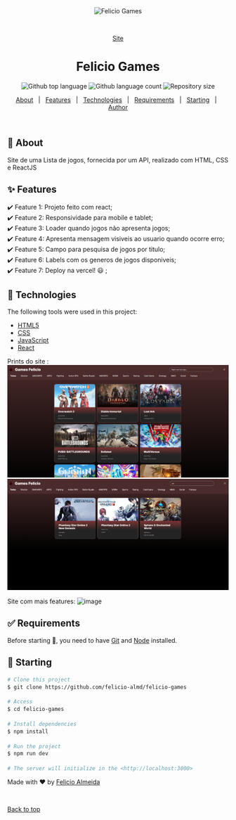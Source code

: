 <div align="center" id="top"> 
  <img src="./.github/app.gif" alt="Felicio Games" />

&#xa0;

<a target="_blank" href="https://felicio-games.vercel.app/">Site</a>

</div>

<h1 align="center">Felicio Games</h1>

<p align="center">
  <img alt="Github top language" src="https://img.shields.io/github/languages/top/felicio-almd/felicio-games?color=56BEB8">

  <img alt="Github language count" src="https://img.shields.io/github/languages/count/felicio-almd/felicio-games?color=56BEB8">

  <img alt="Repository size" src="https://img.shields.io/github/repo-size/felicio-almd/felicio-games?color=56BEB8">

</p>

<p align="center">
  <a href="#dart-about">About</a> &#xa0; | &#xa0; 
  <a href="#sparkles-features">Features</a> &#xa0; | &#xa0;
  <a href="#rocket-technologies">Technologies</a> &#xa0; | &#xa0;
  <a href="#white_check_mark-requirements">Requirements</a> &#xa0; | &#xa0;
  <a href="#checkered_flag-starting">Starting</a> &#xa0; | &#xa0;
  <a href="https://github.com/felicio-almd" target="_blank">Author</a>
</p>

<br>

## :dart: About

Site de uma Lista de jogos, fornecida por um API, realizado com HTML, CSS e ReactJS

## :sparkles: Features

:heavy_check_mark: Feature 1: Projeto feito com react;\
:heavy_check_mark: Feature 2: Responsividade para mobile e tablet;\
:heavy_check_mark: Feature 3: Loader quando jogos não apresenta jogos;\
:heavy_check_mark: Feature 4: Apresenta mensagem visiveis ao usuario quando ocorre erro;\
:heavy_check_mark: Feature 5: Campo para pesquisa de jogos por titulo;\
:heavy_check_mark: Feature 6: Labels com os generos de jogos disponiveis;\
:heavy_check_mark: Feature 7: Deploy na vercel! 😃 ;

## :rocket: Technologies

The following tools were used in this project:

- [HTML5](https://developer.mozilla.org/pt-BR/docs/Web/HTML)
- [CSS](https://developer.mozilla.org/pt-BR/docs/Web/CSS)
- [JavaScript](https://developer.mozilla.org/pt-BR/docs/Web/JavaScript)
- [React](https://pt-br.reactjs.org/)

Prints do site :
![Alt text](image-2.png)
![Alt text](image-3.png)

Site com mais features:
![image](https://github.com/felicio-almd/felicio-games/assets/115444550/53c9bde7-bf06-495b-ad11-23d722508e25)


## :white_check_mark: Requirements

Before starting :checkered_flag:, you need to have [Git](https://git-scm.com) and [Node](https://nodejs.org/en/) installed.

## :checkered_flag: Starting

```bash
# Clone this project
$ git clone https://github.com/felicio-almd/felicio-games

# Access
$ cd felicio-games

# Install dependencies
$ npm install

# Run the project
$ npm run dev

# The server will initialize in the <http://localhost:3000>
```

<!-- ## :memo: License

This project is under license from MIT. For more details, see the [LICENSE](LICENSE.md) file. -->

Made with :heart: by <a href="https://github.com/{{YOUR_GITHUB_USERNAME}}" target="_blank">Felicio Almeida</a>

&#xa0;

<a href="#top">Back to top</a>
